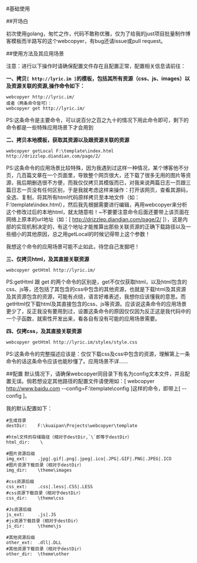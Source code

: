 #基础使用

##开场白

初次使用golang，匆忙之作，代码不敢称优雅，仅为了给我的just项目批量制作博客模板而半路写的这个webcopyer，有bug还请issue或pull request。

##使用方法及其应用场景

注意：进行以下操作时请确保配置文件存在且配置正常，配置相关信息请前往：

**一、拷贝`[ http://lyric.im ]`的模板，包括其所有资源（css、js、images）以及资源关联的资源,操作命令如下：**

    webcopyer http://lyric.im/
    或者（两条命令皆可）：
    webcopyer get http://lyric.im/
PS:这条命令是主要命令，可以说百分之百之九十的情况下用此命令即可，剩下的命令都是一些特殊应用场景下才会用到

**二、拷贝本地模板，获取其资源以及跟资源关联的资源**

    webcopyer getLocal F:\template\index.html  http://drizzlep.diandian.com/page/2/

PS:这条命令的应用场景比较特殊，因为我遇到过这样一种情况，某个博客他不分页，几百篇文章在一个页面里，导致整个网页很大，还下载了很多无用的图片等资源，我后期删选很不方便，而我仅仅拷贝其模版而已，对我来说两篇日志一页跟三篇日志一页没有任何区别，于是我就考虑这样来操作：打开该网页，查看其源码，全选、复制，将其所有html代码原样拷贝至本地文件（如：F:\template\index.html），然后我先根据需要进行编辑，再用webcopyer来分析这个修改过后的本地html，就太随意啦！~不要要注意命令后面还要带上该页面在网络上原本的url地址（如：[ http://drizzlep.diandian.com/page/2/ ]），这是内部的实现机制决定的，有这个地址才能推算出那些关联资源的正确下载路径以及一些细小的其他原因，总之用getLocal的时候记得带上这个参数！

我想这个命令的应用场景可能不止如此，待您自己发掘吧！

**三、仅拷贝html，及其直接关联资源**

    webcopyer getHtml http://lyric.im/

PS:getHtml 跟 get 的两个命令的区别是，get不仅仅获取html，以及html包含的css、js等，还包括了其包含的css中包含的其他资源，也就是下载html及其资源及其资源包含的资源，可能有点绕，语言好难表述，我想你应该懂我的意思。而getHtml仅下载html及其直接包含的css、js等资源。应该说这条命令的应用场景更少了，反正我没有要用到过，设置这条命令的原因仅仅因为反正这是我代码中的一个子函数，就索性开发出来，看各自有没有可能的应用场景需要。

**四、仅拷css，及其直接关联资源**

    webcopyer getHtml http://lyric.im/styles/style.css
    
PS:这条命令的完整描述应该是：仅仅下载css及css中包含的资源，理解第上一条命令的话这条命令应该也能秒懂了。应用场景不详……

##配置
默认情况下，请确保webcopyer同目录下有名为config文本文件，并且配置无误。倘若想设定其他路径的配置文件请使用如：[ webcopyer http://www.baidu.com --config=F:\template\config ]这样的命令，即带上[ --config ]。

我的默认配置如下：
    
    #生成目录
    destDir:    F:\kuaipan\Projects\webcopyer\template
    
    #html文件的存储路径（相对于destDir,`\`即等于destDir）
    html_dir:    \
    
    #图片资源后缀
    img_ext:	.jpg|.gif|.png|.jpeg|.ico|.JPG|.GIF|.PNG|.JPEG|.ICO
    #图片资源下载目录（相对于destDir）
    img_dir:	\theme\images
    
    #css资源后缀
    css_ext:	.css|.less|.CSS|.LESS
    #css资源下载目录（相对于destDir）
    css_dir:	\theme\css
    
    #Js资源后缀
    js_ext:		.js|.JS
    #js资源下载目录（相对于destDir）
    js_dir:		\theme\js
    
    #其他资源后缀
    other_ext:	.dll|.DLL
    #其他资源下载目录（相对于destDir）
    other_dir:	\theme\other